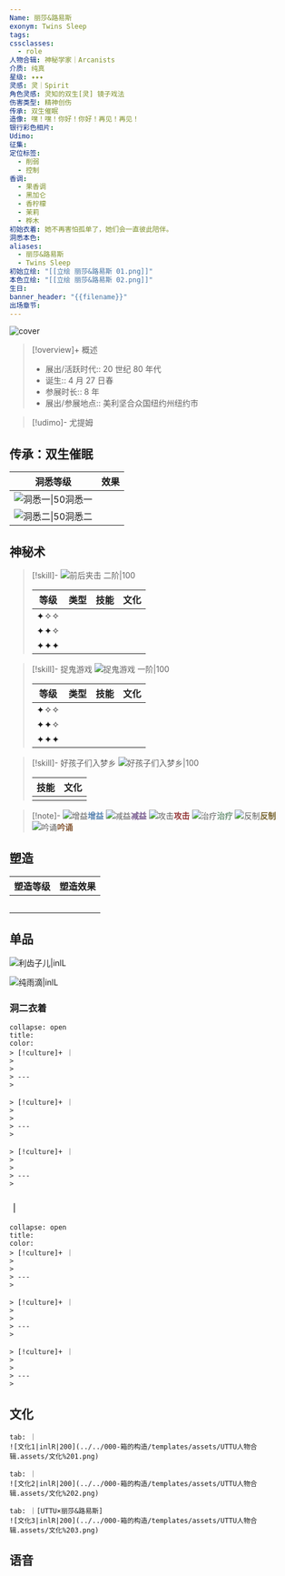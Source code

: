 ```yaml
---
Name: 丽莎&路易斯
exonym: Twins Sleep
tags: 
cssclasses:
  - role
人物合辑: 神秘学家｜Arcanists
介质: 纯真
星级: ✦✦✦
灵感: 灵｜Spirit
角色灵感: 灵知的双生[灵] 镜子戏法
伤害类型: 精神创伤
传承: 双生催眠
造像: 嘿！嘿！你好！你好！再见！再见！
银行彩色相片: 
Udimo: 
征集: 
定位标签:
  - 削弱
  - 控制
香调:
  - 果香调
  - 黑加仑
  - 香柠檬
  - 茉莉
  - 桦木
初始衣着: 她不再害怕孤单了，她们会一直彼此陪伴。
洞悉本色: 
aliases:
  - 丽莎&路易斯
  - Twins Sleep
初始立绘: "[[立绘 丽莎&路易斯 01.png]]"
本色立绘: "[[立绘 丽莎&路易斯 02.png]]"
生日: 
banner_header: "{{filename}}"
出场章节:
---
```

![cover](assets/丽莎&路易斯｜Twins%20Sleep.assets/立绘%20丽莎路易斯%2001.png)

> [!overview]+ 概述
> - 展出/活跃时代:: 20 世纪 80 年代
> - 诞生:: 4 月 27 日春
> - 参展时长:: 8 年
> - 展出/参展地点:: 美利坚合众国纽约州纽约市

> [!udimo]- 尤提姆
> 
> 

## 传承：双生催眠

|                           洞悉等级                           | 效果 |
| :----------------------------------------------------------: | :--: |
| ![洞悉一\|50](../../000-箱的构造/templates/assets/UTTU人物合辑.assets/图标%20洞悉Ⅰ.png)洞悉一 |      |
| ![洞悉二\|50](../../000-箱的构造/templates/assets/UTTU人物合辑.assets/图标%20洞悉Ⅱ.png)洞悉二 |      |

## 神秘术

> [!skill]- 
> ![前后夹击 二阶|100](assets/丽莎&路易斯｜Twins%20Sleep.assets/神秘术%20前后夹击2.png)
> 
> | 等级  | 类型  | 技能  | 文化  |
> | :-: | :-: | :-: | :-: |
> | ✦✧✧ |     |     |     |
> | ✦✦✧ |     |     |     |
> | ✦✦✦ |     |     |     |
> 

> [!skill]- 捉鬼游戏
> ![捉鬼游戏 一阶|100](assets/丽莎&路易斯｜Twins%20Sleep.assets/神秘术%20捉鬼游戏1.png)
> 
> | 等级  | 类型  | 技能  | 文化  |
> | :-: | :-: | :-: | :-: |
> | ✦✧✧ |     |     |     |
> | ✦✦✧ |     |     |     |
> | ✦✦✦ |     |     |     |
> 

> [!skill]- 好孩子们入梦乡
> ![好孩子们入梦乡|100](assets/丽莎&路易斯｜Twins%20Sleep.assets/至终的仪式%20好孩子们入梦乡.png)
> 
> | 技能 | 文化 |
> | :--: | :--: |
> |      |      |
> 



> [!note]- 
> ![增益](../../000-箱的构造/templates/assets/UTTU人物合辑.assets/Buff.png)<b><font color="#5c87b3">增益</font></b>
> ![减益](../../000-箱的构造/templates/assets/UTTU人物合辑.assets/Debuff.png)<b><font color="#7B5E91">减益</font></b>
> ![攻击](../../000-箱的构造/templates/assets/UTTU人物合辑.assets/Attack.png)<b><font color="#933334">攻击</font></b>
> ![治疗](../../000-箱的构造/templates/assets/UTTU人物合辑.assets/Health.png)<b><font color="#6F967A">治疗</font></b>
> ![反制](../../000-箱的构造/templates/assets/UTTU人物合辑.assets/Counter.png)<b><font color="#78652F">反制</font></b>
> ![吟诵](../../000-箱的构造/templates/assets/UTTU人物合辑.assets/Channel.png)<b><font color="#895C39">吟诵</font></b>

## 塑造

| 塑造等级 | 塑造效果 |
| :--: | :--: |
|      |      |
|      |      |
|      |      |
|      |      |
|      |      |


## 单品

![利齿子儿|inlL](../../000-箱的构造/templates/assets/UTTU人物合辑.assets/货币%20利齿子儿.png)

![纯雨滴|inlL](../../000-箱的构造/templates/assets/UTTU人物合辑.assets/货币%20纯雨滴.png)

### 洞二衣着

````ad-flex
collapse: open
title: 
color: 
> [!culture]+ ｜
> 
> 
> ---
> 

> [!culture]+ ｜
> 
> 
> ---
> 

> [!culture]+ ｜
> 
> 
> ---
> 
````

### ｜

````ad-flex
collapse: open
title: 
color: 
> [!culture]+ ｜
> 
> 
> ---
> 

> [!culture]+ ｜
> 
> 
> ---
> 

> [!culture]+ ｜
> 
> 
> ---
> 
````

## 文化

````tabs
tab: ｜
![文化1|inlR|200](../../000-箱的构造/templates/assets/UTTU人物合辑.assets/文化%201.png)

tab: ｜
![文化2|inlR|200](../../000-箱的构造/templates/assets/UTTU人物合辑.assets/文化%202.png)

tab: ｜[UTTU×丽莎&路易斯]
![文化3|inlR|200](../../000-箱的构造/templates/assets/UTTU人物合辑.assets/文化%203.png)

````

## 语音

